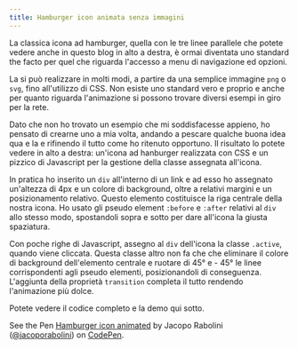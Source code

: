 ```yaml
---
title: Hamburger icon animata senza immagini
---
```

La classica icona ad hamburger, quella con le tre linee parallele che potete vedere anche in questo blog in alto a destra, è ormai diventata uno standard the facto per quel che riguarda l'accesso a menu di navigazione ed opzioni.

La si può realizzare in molti modi, a partire da una semplice immagine ``png`` o ``svg``, fino all'utilizzo di CSS. Non esiste uno standard vero e proprio e anche per quanto riguarda l'animazione si possono trovare diversi esempi in giro per la rete.

Dato che non ho trovato un esempio che mi soddisfacesse appieno, ho pensato di crearne uno a mia volta, andando a pescare qualche buona idea qua e la e rifinendo il tutto come ho ritenuto opportuno. Il risultato lo potete vedere in alto a destra: un'icona ad hanburger realizzata con CSS e un pizzico di Javascript per la gestione della classe assegnata all'icona.

In pratica ho inserito un `div` all'interno di un link e ad esso ho assegnato un'altezza di 4px e un colore di background, oltre a relativi margini e un posizionamento relativo. Questo elemento costituisce la riga centrale della nostra icona. 
Ho usato gli pseudo element `:before` e `:after` relativi al `div` allo stesso modo, spostandoli sopra e sotto per dare all'icona la giusta spaziatura. 

Con poche righe di Javascript, assegno al `div` dell'icona la classe `.active`, quando viene cliccata. Questa classe altro non fa che che eliminare il colore di background dell'elemento centrale e ruotare di 45° e - 45° le linee corrispondenti agli pseudo elementi, posizionandoli di conseguenza. L'aggiunta della proprietà `transition` completa il tutto rendendo l'animazione più dolce.

Potete vedere il codice completo e la demo qui sotto. 

<p data-height="268" data-theme-id="0" data-slug-hash="xGwqeM" data-default-tab="result" data-user="jacoporabolini" class='codepen'>See the Pen <a href='http://codepen.io/jacoporabolini/pen/xGwqeM/'>Hamburger icon animated</a> by Jacopo Rabolini (<a href='http://codepen.io/jacoporabolini'>@jacoporabolini</a>) on <a href='http://codepen.io'>CodePen</a>.</p>
<script async src="//assets.codepen.io/assets/embed/ei.js"></script>